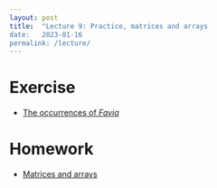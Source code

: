 ```yaml
---
layout: post
title:  "Lecture 9: Practice, matrices and arrays
date:   2023-01-16
permalink: /lecture/
---
```


# Exercise

- [The occurrences of *Favia*](https://adamkocsis.github.io/rkheion/Exercises/2023-01-17_favia-occurrencecount.html)

# Homework 

- [Matrices and arrays]()
